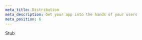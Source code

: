 ```yaml
---
meta_title: Distribution
meta_description: Get your app into the hands of your users
meta_position: 6
---
```


Stub
